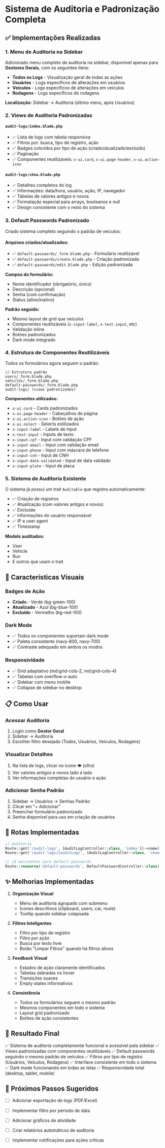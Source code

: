 # Sistema de Auditoria e Padronização Completa

## ✅ Implementações Realizadas

### 1. **Menu de Auditoria na Sidebar**

Adicionado menu completo de auditoria na sidebar, disponível apenas para **Gestores Gerais**, com os seguintes itens:

- **Todos os Logs** - Visualização geral de todas as ações
- **Usuários** - Logs específicos de alterações em usuários
- **Veículos** - Logs específicos de alterações em veículos
- **Rodagens** - Logs específicos de rodagens

**Localização:** Sidebar → Auditoria (último menu, após Usuários)

### 2. **Views de Auditoria Padronizadas**

#### `audit-logs/index.blade.php`
- ✅ Lista de logs com tabela responsiva
- ✅ Filtros por: busca, tipo de registro, ação
- ✅ Badges coloridos por tipo de ação (criado/atualizado/excluído)
- ✅ Paginação
- ✅ Componentes reutilizáveis: `x-ui.card`, `x-ui.page-header`, `x-ui.action-icon`

#### `audit-logs/show.blade.php`
- ✅ Detalhes completos do log
- ✅ Informações: data/hora, usuário, ação, IP, navegador
- ✅ Tabelas de valores antigos e novos
- ✅ Formatação especial para arrays, booleanos e null
- ✅ Design consistente com o resto do sistema

### 3. **Default Passwords Padronizado**

Criado sistema completo seguindo o padrão de veículos:

#### Arquivos criados/atualizados:
- ✅ `default-passwords/_form.blade.php` - Formulário reutilizável
- ✅ `default-passwords/create.blade.php` - Criação padronizada
- ✅ `default-passwords/edit.blade.php` - Edição padronizada

**Campos do formulário:**
- Nome identificador (obrigatório, único)
- Descrição (opcional)
- Senha (com confirmação)
- Status (ativo/inativo)

**Padrão seguido:**
- Mesmo layout de grid que veículos
- Componentes reutilizáveis (`x-input-label`, `x-text-input`, etc)
- Validação inline
- Botões padronizados
- Dark mode integrado

### 4. **Estrutura de Componentes Reutilizáveis**

Todos os formulários agora seguem o padrão:

```blade
// Estrutura padrão
users/_form.blade.php
vehicles/_form.blade.php
default-passwords/_form.blade.php
audit-logs/ (views padronizadas)
```

**Componentes utilizados:**
- `x-ui.card` - Cards padronizados
- `x-ui.page-header` - Cabeçalhos de página
- `x-ui.action-icon` - Botões de ação
- `x-ui.select` - Selects estilizados
- `x-input-label` - Labels de input
- `x-text-input` - Inputs de texto
- `x-input-cpf` - Input com validação CPF
- `x-input-email` - Input com validação email
- `x-input-phone` - Input com máscara de telefone
- `x-input-cnh` - Input de CNH
- `x-input-date-validated` - Input de data validado
- `x-input-plate` - Input de placa

### 5. **Sistema de Auditoria Existente**

O sistema já possui um trait `Auditable` que registra automaticamente:
- ✅ Criação de registros
- ✅ Atualização (com valores antigos e novos)
- ✅ Exclusão
- ✅ Informações do usuário responsável
- ✅ IP e user agent
- ✅ Timestamp

**Models auditados:**
- User
- Vehicle
- Run
- E outros que usam o trait

## 🎨 Características Visuais

### Badges de Ação
- **Criado** - Verde (bg-green-100)
- **Atualizado** - Azul (bg-blue-100)
- **Excluído** - Vermelho (bg-red-100)

### Dark Mode
- ✅ Todos os componentes suportam dark mode
- ✅ Paleta consistente (navy-800, navy-700)
- ✅ Contraste adequado em ambos os modos

### Responsividade
- ✅ Grid adaptativo (md:grid-cols-2, md:grid-cols-4)
- ✅ Tabelas com overflow-x-auto
- ✅ Sidebar com menu mobile
- ✅ Collapse de sidebar no desktop

## 📋 Como Usar

### Acessar Auditoria
1. Login como **Gestor Geral**
2. Sidebar → Auditoria
3. Escolher filtro desejado (Todos, Usuários, Veículos, Rodagens)

### Visualizar Detalhes
1. Na lista de logs, clicar no ícone 👁️ (olho)
2. Ver valores antigos e novos lado a lado
3. Ver informações completas do usuário e ação

### Adicionar Senha Padrão
1. Sidebar → Usuários → Senhas Padrão
2. Clicar em "+ Adicionar"
3. Preencher formulário padronizado
4. Senha disponível para uso em criação de usuários

## 🔧 Rotas Implementadas

```php
// Auditoria
Route::get('/audit-logs', [AuditLogController::class, 'index'])->name('audit-logs.index');
Route::get('/audit-logs/{auditLog}', [AuditLogController::class, 'show'])->name('audit-logs.show');

// Já existentes para default-passwords
Route::resource('default-passwords', DefaultPasswordController::class);
```

## ✨ Melhorias Implementadas

1. **Organização Visual**
   - Menu de auditoria agrupado com submenu
   - Ícones descritivos (clipboard, users, car, route)
   - Tooltip quando sidebar colapsada

2. **Filtros Inteligentes**
   - Filtro por tipo de registro
   - Filtro por ação
   - Busca por texto livre
   - Botão "Limpar Filtros" quando há filtros ativos

3. **Feedback Visual**
   - Estados de ação claramente identificados
   - Tabelas zebradas no hover
   - Transições suaves
   - Empty states informativos

4. **Consistência**
   - Todos os formulários seguem o mesmo padrão
   - Mesmos componentes em todo o sistema
   - Layout grid padronizado
   - Botões de ação consistentes

## 🎯 Resultado Final

✅ Sistema de auditoria completamente funcional e acessível pela sidebar
✅ Views padronizadas com componentes reutilizáveis
✅ Default passwords seguindo o mesmo padrão de veículos
✅ Filtros por tipo de registro (Usuários, Veículos, Rodagens)
✅ Interface consistente em todo o sistema
✅ Dark mode funcionando em todas as telas
✅ Responsividade total (desktop, tablet, mobile)

## 📝 Próximos Passos Sugeridos

- [ ] Adicionar exportação de logs (PDF/Excel)
- [ ] Implementar filtro por período de data
- [ ] Adicionar gráficos de atividade
- [ ] Criar relatórios automáticos de auditoria
- [ ] Implementar notificações para ações críticas

